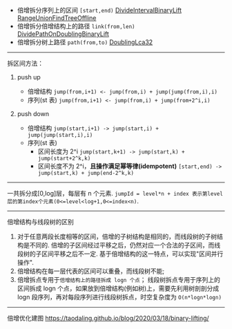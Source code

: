 - 倍增拆分序列上的区间 `[start,end)`
  [DivideIntervalBinaryLift](DivideIntervalBinaryLift.go)
  [RangeUnionFindTreeOffline](RangeUnionFindTreeOffline.go)
- 倍增拆分倍增结构上的路径 `link(from,len)`
  [DividePathOnDoublingBinaryLift](DividePathOnDoublingBinaryLift.go)
- 倍增拆分树上路径 `path(from,to)`
  [DoublingLca32](DoublingLca32.go)

---

拆区间方法：

1. push up

   - 倍增结构
     `jump(from,i+1) <- jump(from,i) + jump(jump(from,i),i)`
   - 序列(st 表)
     `jump(from,i+1) <- jump(from,i) + jump(from+2^i,i)`

2. push down
   - 倍增结构
     `jump(start,i+1) -> jump(start,i) + jump(jump(start,i),i)`
   - 序列(st 表)
     - 区间长度为 2^i
       `jump(start,k+1) -> jump(start,k) + jump(start+2^k,k)`
     - 区间长度不为 2^i，**且操作满足幂等律(idempotent)**
       `[start,end) -> jump(start,k) + jump(end-2^k,k)`

---

一共拆分成[0,log]层，每层有 n 个元素.
`jumpId = level*n + index 表示第level层的第index个元素(0<=level<log+1,0<=index<n)`.

---

倍增结构与线段树的区别

1. 对于任意两段长度相等的区间，倍增的子树结构是相同的，而线段树的子树结构是不同的.
   倍增的子区间经过平移之后，仍然对应一个合法的子区间，而线段树的子区间平移之后不一定.
   基于倍增结构的这一特点，可以实现"区间并行操作".
2. 倍增结构在每一层代表的区间可以重叠，而线段树不能;
3. 倍增拆点专用于`倍增结构上的路径拆成 logn 个点`；
   线段树拆点专用于序列上的区间拆成 logn 个点，如果放到倍增结构(例如树)上，需要先利用树剖剖分成 logn 段序列，再对每段序列进行线段树拆点，时空复杂度为 `O(n*logn*logn)`

---

倍增优化建图
https://taodaling.github.io/blog/2020/03/18/binary-lifting/
